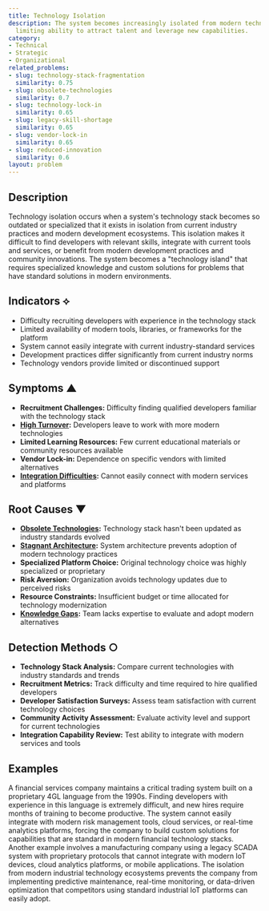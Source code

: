 ```yaml
---
title: Technology Isolation
description: The system becomes increasingly isolated from modern technology stacks,
  limiting ability to attract talent and leverage new capabilities.
category:
- Technical
- Strategic
- Organizational
related_problems:
- slug: technology-stack-fragmentation
  similarity: 0.75
- slug: obsolete-technologies
  similarity: 0.7
- slug: technology-lock-in
  similarity: 0.65
- slug: legacy-skill-shortage
  similarity: 0.65
- slug: vendor-lock-in
  similarity: 0.65
- slug: reduced-innovation
  similarity: 0.6
layout: problem
---
```


## Description

Technology isolation occurs when a system's technology stack becomes so outdated or specialized that it exists in isolation from current industry practices and modern development ecosystems. This isolation makes it difficult to find developers with relevant skills, integrate with current tools and services, or benefit from modern development practices and community innovations. The system becomes a "technology island" that requires specialized knowledge and custom solutions for problems that have standard solutions in modern environments.

## Indicators ⟡

- Difficulty recruiting developers with experience in the technology stack
- Limited availability of modern tools, libraries, or frameworks for the platform
- System cannot easily integrate with current industry-standard services
- Development practices differ significantly from current industry norms
- Technology vendors provide limited or discontinued support

## Symptoms ▲

- **Recruitment Challenges:** Difficulty finding qualified developers familiar with the technology stack
- **[High Turnover](high-turnover.md):** Developers leave to work with more modern technologies
- **Limited Learning Resources:** Few current educational materials or community resources available
- **Vendor Lock-in:** Dependence on specific vendors with limited alternatives
- **[Integration Difficulties](integration-difficulties.md):** Cannot easily connect with modern services and platforms

## Root Causes ▼

- **[Obsolete Technologies](obsolete-technologies.md):** Technology stack hasn't been updated as industry standards evolved
- **[Stagnant Architecture](stagnant-architecture.md):** System architecture prevents adoption of modern technology practices
- **Specialized Platform Choice:** Original technology choice was highly specialized or proprietary
- **Risk Aversion:** Organization avoids technology updates due to perceived risks
- **Resource Constraints:** Insufficient budget or time allocated for technology modernization
- **[Knowledge Gaps](knowledge-gaps.md):** Team lacks expertise to evaluate and adopt modern alternatives

## Detection Methods ○

- **Technology Stack Analysis:** Compare current technologies with industry standards and trends
- **Recruitment Metrics:** Track difficulty and time required to hire qualified developers
- **Developer Satisfaction Surveys:** Assess team satisfaction with current technology choices
- **Community Activity Assessment:** Evaluate activity level and support for current technologies
- **Integration Capability Review:** Test ability to integrate with modern services and tools

## Examples

A financial services company maintains a critical trading system built on a proprietary 4GL language from the 1990s. Finding developers with experience in this language is extremely difficult, and new hires require months of training to become productive. The system cannot easily integrate with modern risk management tools, cloud services, or real-time analytics platforms, forcing the company to build custom solutions for capabilities that are standard in modern financial technology stacks. Another example involves a manufacturing company using a legacy SCADA system with proprietary protocols that cannot integrate with modern IoT devices, cloud analytics platforms, or mobile applications. The isolation from modern industrial technology ecosystems prevents the company from implementing predictive maintenance, real-time monitoring, or data-driven optimization that competitors using standard industrial IoT platforms can easily adopt.